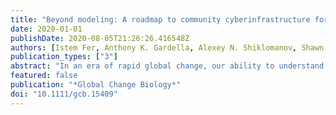 ```yaml
---
title: "Beyond modeling: A roadmap to community cyberinfrastructure for ecological data-model integration"
date: 2020-01-01
publishDate: 2020-08-05T21:26:26.416548Z
authors: [Istem Fer, Anthony K. Gardella, Alexey N. Shiklomanov, Shawn P. Serbin, Martin G. De Kauwe, Ann Raiho, Miriam R. Johnston, Ankur Desai, Toni Viskari, Tristan Quaife, David S. LeBauer, Elizabeth M. Cowdery, Rob Kooper, Joshua B. Fisher, Benjamin Poulter, Matthew J. Duveneck, Forrest M. Hoffman, William Parton, Joshua Mantooth, Eleanor E. Campbell, Katherine D. Haynes, Kevin Schaefer, Kevin R. Wilcox, Michael C. Dietze]
publication_types: ["3"]
abstract: "In an era of rapid global change, our ability to understand and predict Earth's natural systems is lagging behind our ability to monitor and measure changes in the biosphere. Bottlenecks to informing models with observations have reduced our capacity to fully exploit the growing volume and variety of available data. Here, we take a critical look at the information infrastructure that connects ecosystem modeling and measurement efforts, and propose a roadmap to community cyberinfrastructure development that can reduce the divisions between empirical research and modeling and accelerate the pace of discovery. A new era of data-model integration requires investment in accessible, scalable, and transparent tools that integrate the expertise of the whole community, including both modelers and empiricists. This roadmap focuses on five key opportunities for community tools: the underlying foundations of community cyberinfrastructure; data ingest; calibration of models to data; model-data benchmarking; and data assimilation and ecological forecasting. This community-driven approach is a key to meeting the pressing needs of science and society in the 21st century."
featured: false
publication: "*Global Change Biology*"
doi: "10.1111/gcb.15409"
---
```


